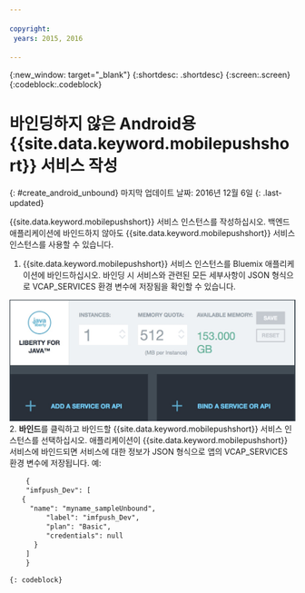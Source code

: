 ```yaml
---

copyright:
 years: 2015, 2016

---
```


{:new_window: target="_blank"}
{:shortdesc: .shortdesc}
{:screen:.screen}
{:codeblock:.codeblock}

# 바인딩하지 않은 Android용 {{site.data.keyword.mobilepushshort}} 서비스 작성
{: #create_android_unbound}
마지막 업데이트 날짜: 2016년 12월 6일
{: .last-updated}

{{site.data.keyword.mobilepushshort}} 서비스 인스턴스를 작성하십시오. 백엔드 애플리케이션에 바인드하지 않아도 {{site.data.keyword.mobilepushshort}} 서비스 인스턴스를 사용할 수 있습니다. 

1. {{site.data.keyword.mobilepushshort}} 서비스 인스턴스를 Bluemix 애플리케이션에 바인드하십시오. 바인딩 시 서비스와 관련된 모든 세부사항이 JSON 형식으로 VCAP_SERVICES 환경 변수에 저장됨을 확인할 수 있습니다.  

![푸시 알림 서비스 바인딩](images/unbound_1.jpg)
 2. **바인드**를 클릭하고 바인드할 {{site.data.keyword.mobilepushshort}} 서비스 인스턴스를 선택하십시오. 애플리케이션이 {{site.data.keyword.mobilepushshort}} 서비스에 바인드되면 서비스에 대한 정보가 JSON 형식으로 앱의 VCAP_SERVICES 환경 변수에 저장됩니다. 예:  
```
 	{
    "imfpush_Dev": [
   {
     "name": "myname_sampleUnbound",
         "label": "imfpush_Dev",
         "plan": "Basic",
         "credentials": null
      }
    ]
    }
```
	{: codeblock}
